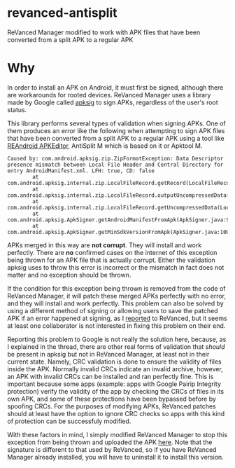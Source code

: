 # revanced-antisplit
ReVanced Manager modified to work with APK files that have been converted from a split APK to a regular APK

# Why
In order to install an APK on Android, it must first be signed, although there are workarounds for rooted devices. ReVanced Manager uses a library made by Google called [apksig](https://android.googlesource.com/platform/tools/apksig) to sign APKs, regardless of the user's root status.

This library performs several types of validation when signing APKs. One of them produces an error like the following when attempting to sign APK files that have been converted from a split APK to a regular APK using a tool like [REAndroid APKEditor](https://github.com/REAndroid/APKEditor), AntiSplit M which is based on it or Apktool M.
```
Caused by: com.android.apksig.zip.ZipFormatException: Data Descriptor presence mismatch between Local File Header and Central Directory for entry AndroidManifest.xml. LFH: true, CD: false
        at com.android.apksig.internal.zip.LocalFileRecord.getRecord(LocalFileRecord.java:180)
        at com.android.apksig.internal.zip.LocalFileRecord.outputUncompressedData(LocalFileRecord.java:427)
        at com.android.apksig.internal.zip.LocalFileRecord.getUncompressedData(LocalFileRecord.java:451)
        at com.android.apksig.ApkSigner.getAndroidManifestFromApk(ApkSigner.java:966)
        at com.android.apksig.ApkSigner.getMinSdkVersionFromApk(ApkSigner.java:1004)
```

APKs merged in this way are **not corrupt**. They will install and work perfectly. There are **no** confirmed cases on the internet of this exception being thrown for an APK file that is actually corrupt. Either the validation apksig uses to throw this error is incorrect or the mismatch in fact does not matter and no exception should be thrown.

If the condition for this exception being thrown is removed from the code of ReVanced Manager, it will patch these merged APKs perfectly with no error, and they will install and work perfectly. This problem can also be solved by using a different method of signing or allowing users to save the patched APK if an error happened at signing, as I [reported](https://github.com/ReVanced/revanced-manager/issues/2083) to ReVanced, but it seems at least one collaborator is not interested in fixing this problem on their end.

Reporting this problem to Google is not really the solution here, because, as I explained in the thread, there are other real forms of validation that *should* be present in apksig but not in ReVanced Manager, at least not in their current state. Namely, CRC validation is done to ensure the validity of files inside the APK. Normally invalid CRCs indicate an invalid archive, however, an APK with invalid CRCs can be installed and ran perfectly fine. This is important because some apps (example: apps with Google Pairip Integrity protection) verify the validity of the app by checking the CRCs of files in its own APK, and some of these protections have been bypassed before by spoofing CRCs.  For the purposes of modifying APKs, ReVanced patches should at least have the option to ignore CRC checks so apps with this kind of protection can be successfuly modified.

With these factors in mind, I simply modified ReVanced Manager to stop this exception from being thrown and uploaded the APK [here](https://github.com/AbdurazaaqMohammed/revanced-antisplit/releases). Note that the signature is different to that used by ReVanced, so if you have ReVanced Manager already installed, you will have to uninstall it to install this version.
